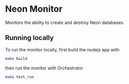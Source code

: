 # Neon Monitor

Monitors the ability to create and destroy Neon databases.

## Running locally

To run the monitor locally, first build the nodejs app with

```sh
make build
```

then run the monitor with Orchestrator

```sh
make test_run
```
